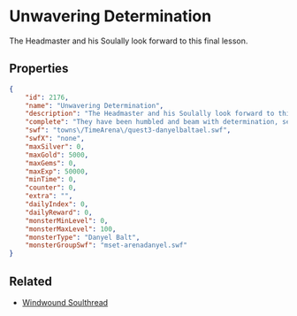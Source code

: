 # Unwavering Determination

The Headmaster and his Soulally look forward to this final lesson.

## Properties

```json
{
    "id": 2176,
    "name": "Unwavering Determination",
    "description": "The Headmaster and his Soulally look forward to this final lesson.",
    "complete": "They have been humbled and beam with determination, seeing you surpass them.",
    "swf": "towns\/TimeArena\/quest3-danyelbaltael.swf",
    "swfX": "none",
    "maxSilver": 0,
    "maxGold": 5000,
    "maxGems": 0,
    "maxExp": 50000,
    "minTime": 0,
    "counter": 0,
    "extra": "",
    "dailyIndex": 0,
    "dailyReward": 0,
    "monsterMinLevel": 0,
    "monsterMaxLevel": 100,
    "monsterType": "Danyel Balt",
    "monsterGroupSwf": "mset-arenadanyel.swf"
}
```

## Related

- [Windwound Soulthread](../items/22089-windwound-soulthread.md)

